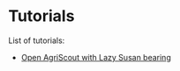 # Tutorials

List of tutorials:

* [Open AgriScout with Lazy Susan bearing](robot_with_lazy_susan_bearing/README.md)
